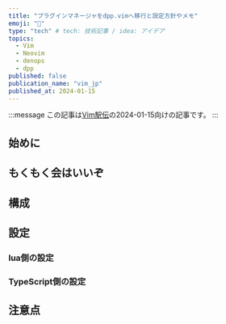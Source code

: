 ```yaml
---
title: "プラグインマネージャをdpp.vimへ移行と設定方針やメモ"
emoji: "🚀"
type: "tech" # tech: 技術記事 / idea: アイデア
topics: 
  - Vim
  - Neovim
  - denops
  - dpp
published: false
publication_name: "vim_jp"
published_at: 2024-01-15
---
```


<!-- textlint-disable -->
:::message
この記事は[Vim駅伝](https://vim-jp.org/ekiden/)の2024-01-15向けの記事です。
:::
<!-- textlint-enable -->

## 始めに

## もくもく会はいいぞ

## 構成

## 設定

### lua側の設定

### TypeScript側の設定

## 注意点
